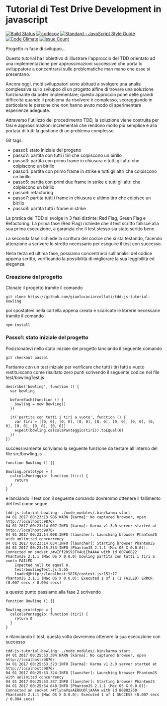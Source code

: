 # Tutorial di Test Drive Development in javascript #
[![Build Status](https://travis-ci.org/gianlucaciarcelluti/tdd-js-tutorial-bowling.svg?branch=master)](https://travis-ci.org/gianlucaciarcelluti/tdd-js-tutorial-bowling)
[![codecov](https://codecov.io/gh/gianlucaciarcelluti/tdd-js-tutorial-bowling/branch/master/graph/badge.svg)](https://codecov.io/gh/gianlucaciarcelluti/tdd-js-tutorial-bowling)
[![Standard - JavaScript Style Guide](https://img.shields.io/badge/code%20style-standard-brightgreen.svg)](http://standardjs.com/)
[![Code Climate](https://codeclimate.com/github/gianlucaciarcelluti/tdd-js-tutorial-bowling/badges/gpa.svg)](https://codeclimate.com/github/gianlucaciarcelluti/tdd-js-tutorial-bowling)
[![Issue Count](https://codeclimate.com/github/gianlucaciarcelluti/tdd-js-tutorial-bowling/badges/issue_count.svg)](https://codeclimate.com/github/gianlucaciarcelluti/tdd-js-tutorial-bowling)

Progetto in fase di sviluppo...

Questo tutorial ha l'obiettivo di illustrare l'approccio del TDD orientato ad una implementazione per approssimazioni successive che porta lo sviluppatore a concentrarsi sulle problematiche man mano che esse si presentano.

Ancora oggi, molti sviluppatori sono abituati a svolgere una analisi complessiva sullo sviluppo di un progetto alfine di trovare una soluzione funzionante da poter implementare; questo approccio pone delle grandi difficoltà quando il problema da risolvere è complesso, scoraggiando in particolare le persone che non hanno avuto modo di sperimentare esperienze adeguate.

Attraverso l'utilizzo del procedimento TDD, la soluzione viene costruita per fasi e approssimazioni incrementali che rendono molto più semplice e alla portata di tutti la gestione di un problema complesso.

Git tags:

- passo1: stato iniziale del progetto
- passo2: partita con tutti i tiri che colpiscono un birillo
- passo3: partita con primo frame in chiusura e tutti gli altri che colpiscono un birillo
- passo4: partita con primo frame in strike e tutti gli altri che colpiscono un birillo
- passo5: partita con primi due frame in strike e tutti gli altri che colpiscono un birillo
- passo6: refactoring
- passo7: partita tutti i frame in chiusura e ultimo tiro che colpisce un birillo
- passo8: partita tutti i frame in strike

La pratica del TDD si svolge in 3 fasi distinte: Red Flag, Green Flag e Refactoring.
La prima fase (Red Flag) richiede che il test scritto fallisce alla sua prima esecuzione, a garanzia che il test stesso sia stato scritto bene.

La seconda fase richiede la scrittura del codice che si sta testando, facendo attenzione a scrivere lo stretto necessario per eseguire il test con successo.

Nella terza ed ultima fase, possiamo concentrarci sull'analisi del codice appena scritto, verificando la possibilità di migliorare la sua leggibilità ed eleganza.

### Creazione del progetto
Clonate il progetto tramite il comando
```
git clone https://github.com/gianlucaciarcelluti/tdd-js-tutorial-bowling
```
poi spostatevi nella cartella appena creata e scaricate le librerie necessarie tramite il comando
```
npm install
```

### Passo1: stato iniziale del progetto
Posizionatevi nello stato iniziale del progetto lanciando il seguente comando
```
git checkout passo1
```
Partiamo con un test iniziale per verificare che tutti i tiri fatti a vuoto restituiscano come risultato zero punti scrivendo il seguente codice nel file test/bowlingTest.js
```
describe('bowling', function () {
  var bowling

  beforeEach(function () {
    bowling = new Bowling()
  })

  it('partita con tutti i tiri a vuoto', function () {
    var tiri = [[0, 0], [0, 0], [0, 0], [0, 0], [0, 0], [0, 0], [0, 0], [0, 0], [0, 0], [0, 0]]
    expect(bowling.calcolaPunteggio(tiri)).toEqual(0)
  })
})
```
successivamente scriviamo la seguente funzione da testare all'interno del file src/bowling.js
```
function Bowling () {}

Bowling.prototype = {
  calcolaPunteggio: function (tiri) {
    return
  }
}
```
e lanciando il test con il seguente comando dovremmo ottenere il fallimento del test come segue
```
tdd-js-tutorial-bowling: ./node_modules/.bin/karma start
04 01 2017 00:23:13.986:WARN [karma]: No captured browser, open http://localhost:9876/
04 01 2017 00:23:14.007:INFO [karma]: Karma v1.3.0 server started at http://localhost:9876/
04 01 2017 00:23:14.008:INFO [launcher]: Launching browser PhantomJS with unlimited concurrency
04 01 2017 00:23:14.034:INFO [launcher]: Starting browser PhantomJS
04 01 2017 00:23:15.353:INFO [PhantomJS 2.1.1 (Mac OS X 0.0.0)]: Connected on socket /#wIPf20S9JFX4UjEhAAAA with id 80746822
PhantomJS 2.1.1 (Mac OS X 0.0.0) bowling partita con tutti i tiri a vuoto FAILED
	Expected null to equal 0.
	test/bowlingTest.js:5:55
	loaded@http://localhost:9876/context.js:151:17
PhantomJS 2.1.1 (Mac OS X 0.0.0): Executed 1 of 1 (1 FAILED) ERROR (0.007 secs / 0.004 secs)
```
a questo punto passiamo alla fase 2 scrivendo
```
function Bowling () {}

Bowling.prototype = {
  calcolaPunteggio: function (tiri) {
    return 0
  }
}
```
e rilanciando il test, questa volta dovremmo ottenere la sua esecuzione con successo
```
tdd-js-tutorial-bowling: ./node_modules/.bin/karma start
04 01 2017 00:25:53.304:WARN [karma]: No captured browser, open http://localhost:9876/
04 01 2017 00:25:53.323:INFO [karma]: Karma v1.3.0 server started at http://localhost:9876/
04 01 2017 00:25:53.324:INFO [launcher]: Launching browser PhantomJS with unlimited concurrency
04 01 2017 00:25:53.387:INFO [launcher]: Starting browser PhantomJS
04 01 2017 00:25:54.648:INFO [PhantomJS 2.1.1 (Mac OS X 0.0.0)]: Connected on socket /#flyhaVqaAERUUOljAAAA with id 80882250
PhantomJS 2.1.1 (Mac OS X 0.0.0): Executed 1 of 1 SUCCESS (0.007 secs / 0.004 secs)
```
